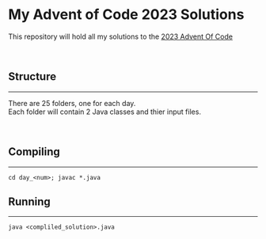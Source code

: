 My Advent of Code 2023 Solutions
================================

This repository will hold all my solutions to the [2023 Advent Of Code](https://adventofcode.com/2023)

<br />

## Structure
---
There are 25 folders, one for each day. <br />
Each folder will contain 2 Java classes and thier input files.

<br />

## Compiling
---

```cd day_<num>; javac *.java ```


## Running
---
```java <compliled_solution>.java```